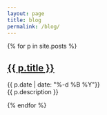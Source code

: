 ```yaml
---
layout: page
title: blog
permalink: /blog/
---
```



{% for p in site.posts %}
<h2><a href="{{ p.url }}" target="_blank" style="{{ p.hidetitle }}">{{ p.title }}</a></h2>
<p><span class="grey">{{ p.date  | date: "%-d %B %Y"}}</span><br/>
{{ p.description }}</p>
{% endfor %}



